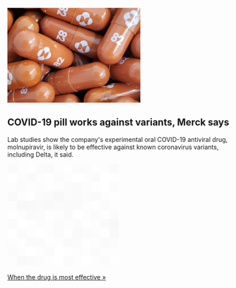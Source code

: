 
![COVID-19 pill works against variants, Merck says](./20210930175859.png)
## COVID-19 pill works against variants, Merck says

Lab studies show the company's experimental oral COVID-19 antiviral drug, molnupiravir, is likely to be effective against known coronavirus variants, including Delta, it said.

![pic](../square_bg.png)

[When the drug is most effective  »](https://www.yahoo.com/finance/news/1-merck-says-research-shows-183245783.html)
